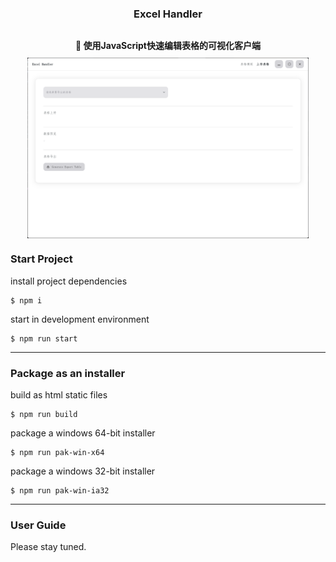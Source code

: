 
<div align="center" style="display: flex;flex-flow: column;align-items: center">
<h3>Excel Handler</h3>
<p style="margin-bottom: 10px;font-weight: bold">
💼 使用JavaScript快速编辑表格的可视化客户端
</p>
<img width="450" src="./assets/images/img.png">
</div>

### Start Project

install project dependencies

```shell
$ npm i
```

start in development environment

```shell
$ npm run start
```

---

### Package as an installer

build as html static files

```shell
$ npm run build
```

package a windows 64-bit installer

```shell
$ npm run pak-win-x64
```

package a windows 32-bit installer

```shell
$ npm run pak-win-ia32
```

---

### User Guide

Please stay tuned.






